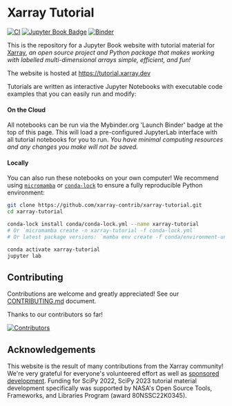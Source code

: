 # Xarray Tutorial

[![CI](https://github.com/xarray-contrib/xarray-tutorial/workflows/CI/badge.svg?branch=main)](https://github.com/xarray-contrib/xarray-tutorial/actions?query=branch%3Amain)
[![Jupyter Book Badge](https://jupyterbook.org/badge.svg)](https://tutorial.xarray.dev)
[![Binder](https://mybinder.org/badge_logo.svg)](https://mybinder.org/v2/gh/xarray-contrib/xarray-tutorial/HEAD?labpath=overview/fundamental-path/index.ipynb)

This is the repository for a Jupyter Book website with tutorial material for [Xarray](https://github.com/pydata/xarray), _an open source project and Python package that makes working with labelled multi-dimensional arrays simple, efficient, and fun!_

The website is hosted at https://tutorial.xarray.dev

Tutorials are written as interactive Jupyter Notebooks with executable code examples that you can easily run and modify:

#### On the Cloud

All notebooks can be run via the Mybinder.org 'Launch Binder' badge at the top of this page. This will load a pre-configured JupyterLab interface with all tutorial notebooks for you to run. _You have minimal computing resources and any changes you make will not be saved._

#### Locally

You can also run these notebooks on your own computer! We recommend using [`micromamba`](https://mamba.readthedocs.io/en/latest/installation.html#micromamba) or [`conda-lock`](https://conda-incubator.github.io/conda-lock/) to ensure a fully reproducible Python environment:

```bash
git clone https://github.com/xarray-contrib/xarray-tutorial.git
cd xarray-tutorial

conda-lock install conda/conda-lock.yml --name xarray-tutorial
# Or `micromamba create -n xarray-tutorial -f conda-lock.yml`
# Or latest package versions: `mamba env create -f conda/environment-unpinned.yml`

conda activate xarray-tutorial
jupyter lab
```

## Contributing

Contributions are welcome and greatly appreciated! See our [CONTRIBUTING.md](./CONTRIBUTING.md) document.

Thanks to our contributors so far!

[![Contributors](https://contrib.rocks/image?repo=xarray-contrib/xarray-tutorial)](https://github.com/xarray-contrib/xarray-tutorial/graphs/contributors)

## Acknowledgements

This website is the result of many contributions from the Xarray community! We're very grateful for everyone's volunteered effort as well as [sponsored development](https://xarray.dev/#sponsors). Funding for SciPy 2022, SciPy 2023 tutorial material development specifically was supported by NASA's Open Source Tools, Frameworks, and Libraries Program (award 80NSSC22K0345).
